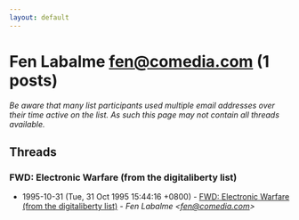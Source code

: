 ```yaml
---
layout: default
---
```


# Fen Labalme <fen@comedia.com> (1 posts)

_Be aware that many list participants used multiple email addresses over their time active on the list. As such this page may not contain all threads available._

## Threads

### FWD: Electronic Warfare (from the digitaliberty list)
+ 1995-10-31 (Tue, 31 Oct 1995 15:44:16 +0800) - [FWD: Electronic Warfare (from the digitaliberty list)](/archive/1995/10/cb02a009bdd048a59450965d8e31211c442d1c2a8ed6ae95d39c9aefdca532e5) - _Fen Labalme \<fen@comedia.com\>_

